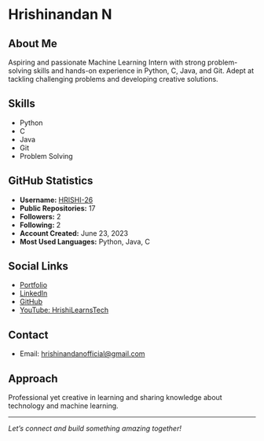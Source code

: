 # Hrishinandan N

<!--![Profile Image](https://avatars.githubusercontent.com/u/137533306?s=400&u=32d5c91f2ecd069ede971b83832139da14b9bb16&v=4)-->

## About Me
Aspiring and passionate Machine Learning Intern with strong problem-solving skills and hands-on experience in Python, C, Java, and Git. Adept at tackling challenging problems and developing creative solutions.

## Skills
- Python
- C
- Java
- Git
- Problem Solving

<!--## Projects
- **[Project Name 1](#)**: Short description of what this project does and your role.
- **[Project Name 2](#)**: Short description of what this project does and your role.
- **[More Projects…](https://github.com/HRISHI-26?tab=repositories)**

## Achievements & Certifications
- Winner, XYZ Hackathon 2024
- [Machine Learning Specialization – Coursera](#)
- [Other Relevant Certification](#) -->

## GitHub Statistics
- **Username:** [HRISHI-26](https://github.com/HRISHI-26)
- **Public Repositories:** 17
- **Followers:** 2
- **Following:** 2
- **Account Created:** June 23, 2023
- **Most Used Languages:** Python, Java, C

## Social Links
- [Portfolio](https://hrishi-26.github.io/)
- [LinkedIn](https://www.linkedin.com/in/hrishinandan/)
- [GitHub](https://github.com/HRISHI-26)
- [YouTube: HrishiLearnsTech](https://www.youtube.com/@HrishiLearnsTech)

<!--## Resume
- [Download My Resume](#) --> <!-- Add your resume link here -->

## Contact
- Email: hrishinandanofficial@gmail.com <!-- Replace with your actual email -->

## Approach
Professional yet creative in learning and sharing knowledge about technology and machine learning.

---

*Let’s connect and build something amazing together!*

